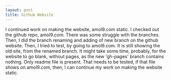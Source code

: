 ```yaml
---
layout: post
title: Github Website
---
```


I continued work on making the website, amol9.com static. I checked out the github repo, amol9.com. There was some struggle with the branches. Then, I did the branch renaming and adding of new branch on the github website. Then, I tried to test, by going to amol9.com. It is still showing the old site, from the renamed branch. It might take some time, probably, for the website to go blank, without pages, as the new 'gh-pages' branch contains nothing. Only readme file is present. That needs to be tested, if that file shows on amol9.com, then, I can continue my work on making the website static.
 
